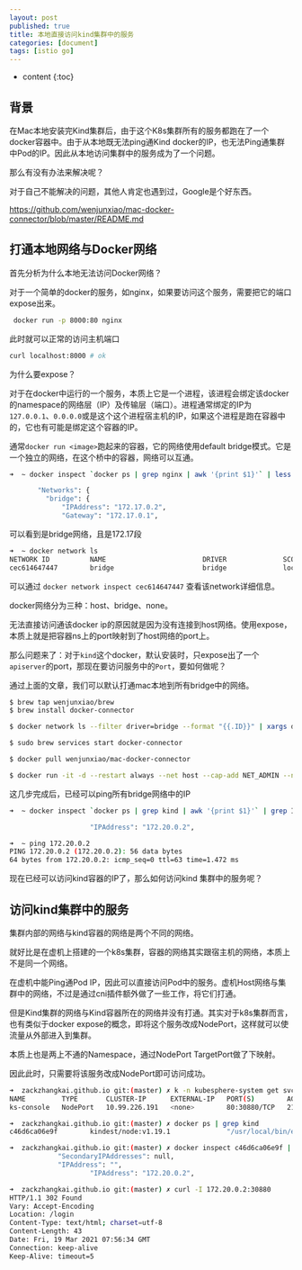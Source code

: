 ```yaml
---
layout: post
published: true
title: 本地直接访问kind集群中的服务
categories: [document]
tags: [istio go]
---
```

* content
{:toc}

## 背景

在Mac本地安装完Kind集群后，由于这个K8s集群所有的服务都跑在了一个docker容器中。由于从本地既无法ping通Kind docker的IP，也无法Ping通集群中Pod的IP。因此从本地访问集群中的服务成为了一个问题。

那么有没有办法来解决呢？

对于自己不能解决的问题，其他人肯定也遇到过，Google是个好东西。

<https://github.com/wenjunxiao/mac-docker-connector/blob/master/README.md>

## 打通本地网络与Docker网络

首先分析为什么本地无法访问Docker网络？

对于一个简单的docker的服务，如nginx，如果要访问这个服务，需要把它的端口expose出来。

```bash
 docker run -p 8000:80 nginx
```

此时就可以正常的访问主机端口

```bash
curl localhost:8000 # ok
```

为什么要expose？

对于在docker中运行的一个服务，本质上它是一个进程，该进程会绑定该docker的namespace的网络层（IP）及传输层（端口）。进程通常绑定的IP为`127.0.0.1`、`0.0.0.0`或是这个这个进程宿主机的IP，如果这个进程是跑在容器中的，它也有可能是绑定这个容器的IP。

通常`docker run <image>`跑起来的容器，它的网络使用default bridge模式。它是一个独立的网络，在这个桥中的容器，网络可以互通。

```bash
➜  ~ docker inspect `docker ps | grep nginx | awk '{print $1}'` | less -i

       "Networks": {
         "bridge": {         
             "IPAddress": "172.17.0.2",
             "Gateway": "172.17.0.1",
```

可以看到是bridge网络，且是172.17段

```bash
➜  ~ docker network ls
NETWORK ID          NAME                        DRIVER              SCOPE
cec614647447        bridge                      bridge              local
```

可以通过 `docker network inspect cec614647447` 查看该network详细信息。

docker网络分为三种：host、bridge、none。

无法直接访问通该docker ip的原因就是因为没有连接到host网络。使用expose，本质上就是把容器ns上的port映射到了host网络的port上。

那么问题来了：对于`kind`这个docker，默认安装时，只expose出了一个`apiserver`的port，那现在要访问服务中的`Port`，要如何做呢？

通过上面的文章，我们可以默认打通mac本地到所有bridge中的网络。

```bash
$ brew tap wenjunxiao/brew
$ brew install docker-connector

$ docker network ls --filter driver=bridge --format "{{.ID}}" | xargs docker network inspect --format "route {{range .IPAM.Config}}{{.Subnet}}{{end}}" >> /usr/local/etc/docker-connector.conf

$ sudo brew services start docker-connector

$ docker pull wenjunxiao/mac-docker-connector

$ docker run -it -d --restart always --net host --cap-add NET_ADMIN --name connector wenjunxiao/mac-docker-connector
```

这几步完成后，已经可以ping所有bridge网络中的IP

```bash
➜  ~ docker inspect `docker ps | grep kind | awk '{print $1}'` | grep IPAddress

                    "IPAddress": "172.20.0.2",

➜  ~ ping 172.20.0.2
PING 172.20.0.2 (172.20.0.2): 56 data bytes
64 bytes from 172.20.0.2: icmp_seq=0 ttl=63 time=1.472 ms
```

现在已经可以访问kind容器的IP了，那么如何访问kind 集群中的服务呢？

## 访问kind集群中的服务

集群内部的网络与kind容器的网络是两个不同的网络。

就好比是在虚机上搭建的一个k8s集群，容器的网络其实跟宿主机的网络，本质上不是同一个网络。

在虚机中能Ping通Pod IP，因此可以直接访问Pod中的服务。虚机Host网络与集群中的网络，不过是通过cni插件额外做了一些工作，将它们打通。

但是Kind集群的网络与Kind容器所在的网络并没有打通。其实对于k8s集群而言，也有类似于docker expose的概念，即将这个服务改成NodePort，这样就可以使流量从外部进入到集群。

本质上也是两上不通的Namespace，通过NodePort TargetPort做了下映射。

因此此时，只需要将该服务改成NodePort即可访问成功。

```bash
➜  zackzhangkai.github.io git:(master) ✗ k -n kubesphere-system get svc ks-console
NAME         TYPE       CLUSTER-IP      EXTERNAL-IP   PORT(S)        AGE
ks-console   NodePort   10.99.226.191   <none>        80:30880/TCP   21h

➜  zackzhangkai.github.io git:(master) ✗ docker ps | grep kind
c46d6ca06e9f        kindest/node:v1.19.1              "/usr/local/bin/entr…"   28 hours ago        Up 28 hours         127.0.0.1:53079->6443/tcp   kind-control-plane

➜  zackzhangkai.github.io git:(master) ✗ docker inspect c46d6ca06e9f | grep -i ipadd
            "SecondaryIPAddresses": null,
            "IPAddress": "",
                    "IPAddress": "172.20.0.2",

➜  zackzhangkai.github.io git:(master) ✗ curl -I 172.20.0.2:30880
HTTP/1.1 302 Found
Vary: Accept-Encoding
Location: /login
Content-Type: text/html; charset=utf-8
Content-Length: 43
Date: Fri, 19 Mar 2021 07:56:34 GMT
Connection: keep-alive
Keep-Alive: timeout=5
```
